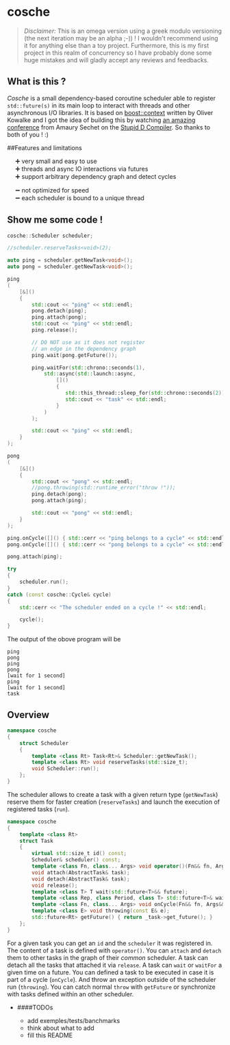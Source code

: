 # cosche

>*Disclaimer:* This is an omega version using a greek modulo versioning (the next iteration may be an alpha ;-)) ! I wouldn't recommend using it for anything else than a toy project. Furthermore, this is my first project in this realm of concurrency so I have probably done some huge mistakes and will gladly accept any reviews and feedbacks.

## What is this ?

*Cosche* is a small dependency-based coroutine scheduler able to register ```std::future(s)``` in its main loop to interact with threads and other asynchronous I/O libraries. It is based on [boost::context](https://github.com/boostorg/context) written by Oliver Kowalke and I got the idea of building this by watching [an amazing conference](https://www.youtube.com/watch?v=AhR4PSExnqk) from Amaury Sechet  on the [Stupid D Compiler](https://github.com/SDC-Developers/SDC). So thanks to both of you ! :)

##Features and limitations

&#8193; &#10133; very small and easy to use  
&#8193; &#10133; threads and async IO interactions via futures  
&#8193; &#10133; support arbitrary dependency graph  and detect cycles  

&#8193; &#10134; not optimized for speed  
&#8193; &#10134; each scheduler is bound to a unique thread  

## Show me some code !

```c++
cosche::Scheduler scheduler;

//scheduler.reserveTasks<void>(2);

auto ping = scheduler.getNewTask<void>();
auto pong = scheduler.getNewTask<void>();

ping
(
    [&]()
    {
        std::cout << "ping" << std::endl;
        pong.detach(ping);
        ping.attach(pong);
        std::cout << "ping" << std::endl;
        ping.release();

        // DO NOT use as it does not register
        // an edge in the dependency graph
        ping.wait(pong.getFuture());

        ping.waitFor(std::chrono::seconds(1),
            std::async(std::launch::async,
                []()
                {
                   std::this_thread::sleep_for(std::chrono::seconds(2));
                   std::cout << "task" << std::endl;
                }
            )
        );

        std::cout << "ping" << std::endl;
    }
);

pong
(
    [&]()
    {
        std::cout << "pong" << std::endl;
        //pong.throwing(std::runtime_error("throw !"));
        ping.detach(pong);
        pong.attach(ping);

        std::cout << "pong" << std::endl;
    }
);

ping.onCycle([]() { std::cerr << "ping belongs to a cycle" << std::endl; });
pong.onCycle([]() { std::cerr << "pong belongs to a cycle" << std::endl; });

pong.attach(ping);

try
{
    scheduler.run();
}
catch (const cosche::Cycle& cycle)
{
    std::cerr << "The scheduler ended on a cycle !" << std::endl;

    cycle();
}
```

The output of the obove program will be
```
ping
pong
ping
pong
[wait for 1 second]
ping
[wait for 1 second]
task
```

## Overview

```c++
namespace cosche
{
    struct Scheduler
    {
        template <class Rt> Task<Rt>& Scheduler::getNewTask();
        template <class Rt> void reserveTasks(std::size_t);
        void Scheduler::run();
    };
}
```

The scheduler allows to create a task with a given return type (```getNewTask```) reserve them for faster creation (```reserveTasks```) and launch the execution of registered tasks (```run```).

```c++
namespace cosche
{
    template <class Rt>
    struct Task
    {
        virtual std::size_t id() const;
        Scheduler& scheduler() const;
        template <class Fn, class... Args> void operator()(Fn&& fn, Args&&... args);
        void attach(AbstractTask& task);
        void detach(AbstractTask& task);
        void release();
        template <class T> T wait(std::future<T>&& future);
        template <class Rep, class Period, class T> std::future<T>& waitFor(const std::chrono::duration<Rep,Period>& timeoutDuration, std::future<T>&& future);
        template <class Fn, class... Args> void onCycle(Fn&& fn, Args&&... args);
        template <class E> void throwing(const E& e);
        std::future<Rt> getFuture() { return _task->get_future(); }
    };
}
```
For a given task you can get an ```id``` and the ```scheduler``` it was registered in. The content of a task is defined with ```operator()```. You can ```attach``` and ```detach``` them to other tasks in the graph of their *common* scheduler. A task can detach all the tasks that attached it via ```release```. A task can ```wait``` or ```waitFor``` a given time on a future. You can defined a task to be executed in case it is part of a cycle (```onCycle```). And throw an exception outside of the scheduler run (```throwing```). You can catch normal ```throw``` with ```getFuture``` or synchronize with tasks defined within an other scheduler.

- ####TODOs

  - add exemples/tests/banchmarks
  - think about what to add
  - fill this README
